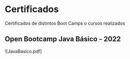 # Certificados
Certificados de distintos Boot Camps o cursos realizados

## Open Bootcamp Java Básico - 2022
![JavaBasico.pdf]
